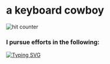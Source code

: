 <html>
<h1>a keyboard cowboy</h1>

<div class=".flex-container">
<img src="https://profile-counter.glitch.me/xfaraday/count.svg" alt="hit counter" align="center">
</div>

<h3>I pursue efforts in the following:</h3>
<a href="https://git.io/typing-svg"><img src="https://readme-typing-svg.demolab.com?font=Jacquard+12+Charted&size=32&duration=3000&pause=500&random=false&width=435&lines=Detection+Engineering;Adversary+Emulation;Malware+Development;DevSecOps;Web+Development" alt="Typing SVG" /></a>
</html>
